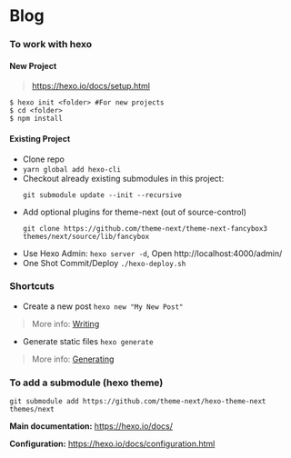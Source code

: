 # Blog

### To work with hexo

#### New Project

> https://hexo.io/docs/setup.html

```
$ hexo init <folder> #For new projects
$ cd <folder>
$ npm install
```

#### Existing Project

* Clone repo
* `yarn global add hexo-cli`
* Checkout already existing submodules in this project:
  ```
  git submodule update --init --recursive
  ```
* Add optional plugins for theme-next (out of source-control)
  ```
  git clone https://github.com/theme-next/theme-next-fancybox3 themes/next/source/lib/fancybox
  ```
* Use Hexo Admin: `hexo server -d`, Open http://localhost:4000/admin/
* One Shot Commit/Deploy `./hexo-deploy.sh`

### Shortcuts

* Create a new post `hexo new "My New Post"`
> More info: [Writing](https://hexo.io/docs/writing.html)
* Generate static files `hexo generate`
> More info: [Generating](https://hexo.io/docs/generating.html)

### To add a submodule (hexo theme)
`git submodule add https://github.com/theme-next/hexo-theme-next themes/next` 

**Main documentation:** https://hexo.io/docs/

**Configuration:** https://hexo.io/docs/configuration.html
